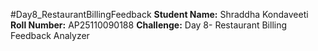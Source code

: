 #Day8_RestaurantBillingFeedback
**Student Name:** Shraddha Kondaveeti
**Roll Number:**  AP25110090188
**Challenge:** Day 8- Restaurant Billing Feedback Analyzer

